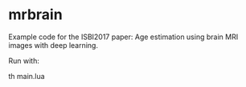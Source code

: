 # mrbrain
Example code for the ISBI2017 paper: Age estimation using brain MRI images with deep learning.

Run with:

  th main.lua